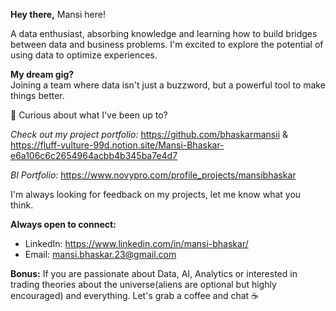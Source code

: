 
**Hey there,** Mansi here!

A data enthusiast, absorbing knowledge and learning how to build bridges between data and business problems. I'm excited to explore the potential of using data to optimize experiences.
  
 **My dream gig?**\
 Joining a team where data isn't just a buzzword, but a powerful tool to make things better. 

👀 Curious about what I've been up to?

_Check out my project portfolio:_ https://github.com/bhaskarmansii & \
https://fluff-vulture-99d.notion.site/Mansi-Bhaskar-e6a106c6c2654964acbb4b345ba7e4d7 

_BI Portfolio:_ https://www.novypro.com/profile_projects/mansibhaskar 

I'm always looking for feedback on my projects, let me know what you think.

**Always open to connect:**
- LinkedIn: https://www.linkedin.com/in/mansi-bhaskar/ 
- Email: mansi.bhaskar.23@gmail.com


**Bonus:** If you are passionate about Data, AI, Analytics or interested in trading theories about the universe(aliens are optional but highly encouraged) and everything. Let's grab a coffee and chat ☕️


<!---
bhaskarmansii/bhaskarmansii is a ✨ special ✨ repository because its `README.md` (this file) appears on your GitHub profile.
You can click the Preview link to take a look at your changes.
--->

